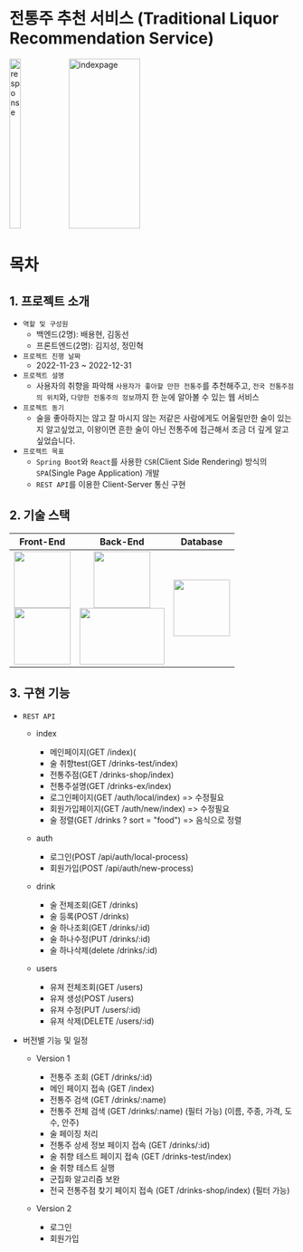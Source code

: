 # 전통주 추천 서비스 (Traditional Liquor Recommendation Service)

<img width="20%" height="300" alt="response" src="https://user-images.githubusercontent.com/85999976/199455170-222ecf91-e0b8-4790-b1ae-8acd5a3a9efb.png">
<img width="50%" height="300" alt="indexpage" src="https://user-images.githubusercontent.com/85999976/199455801-f73f29be-446e-45ee-a28f-bf2d75bd40c0.png">

# 목차

## 1. 프로젝트 소개

- `역할 및 구성원`
  - 백엔드(2명): 배용현, 김동선
  - 프론트엔드(2명): 김지성, 정민혁
- `프로젝트 진행 날짜`
  - 2022-11-23 ~ 2022-12-31
- `프로젝트 설명`
  - 사용자의 취향을 파악해 `사용자가 좋아할 만한 전통주`를 추천해주고, `전국 전통주점의 위치`와, `다양한 전통주의 정보`까지 한 눈에 알아볼 수 있는 웹 서비스
- `프로젝트 동기`
  - 술을 좋아하지는 않고 잘 마시지 않는 저같은 사람에게도 어울릴만한 술이 있는지 알고싶었고, 이왕이면 흔한 술이 아닌 전통주에 접근해서 조금 더 깊게 알고 싶었습니다.
- `프로젝트 목표`
  - `Spring Boot`와 `React`를 사용한 `CSR`(Client Side Rendering) 방식의 `SPA`(Single Page Application) 개발
  - `REST API`를 이용한 Client-Server 통신 구현
 
## 2. 기술 스택

|                                                                                                                                         Front-End                                                                                                                                         |                                                                                                                                         Back-End                                                                                                                                          | Database                                                                                                                                   |
|:-----------------------------------------------------------------------------------------------------------------------------------------------------------------------------------------------------------------------------------------------------------------------------------------:|:-----------------------------------------------------------------------------------------------------------------------------------------------------------------------------------------------------------------------------------------------------------------------------------------:|--------------------------------------------------------------------------------------------------------------------------------------------|
| <img src="https://user-images.githubusercontent.com/50614241/204125934-bcded2fc-2648-4d4e-893a-2f8c7f183d30.png" width="100" height="100"><br/><img src="https://user-images.githubusercontent.com/50614241/204125935-13e92ca0-8ea7-41e6-8f4d-59b3b50c7d26.png" width="100" height="100"> | <img src="https://user-images.githubusercontent.com/50614241/204125930-40758745-51a1-4bf8-b526-b44b6e051336.png" width="100" height="100"><br/><img src="https://user-images.githubusercontent.com/50614241/204125932-291343f7-56a9-4e56-af2b-fb2b71299c3c.png" width="150" height="100"> | <img src="https://user-images.githubusercontent.com/50614241/204125933-7474a4a7-15af-4c42-8263-a48f92664871.png" width="100" height="100"> |

## 3. 구현 기능

- `REST API`
  - index
    - 메인페이지(GET /index)(
    - 술 취향test(GET /drinks-test/index)
    - 전통주점(GET /drinks-shop/index)
    - 전통주설명(GET /drinks-ex/index)
    - 로그인페이지(GET /auth/local/index) => 수정필요
    - 회원가입페이지(GET /auth/new/index) => 수정필요
    - 술 정렬(GET /drinks ? sort = "food") => 음식으로 정렬

  - auth
    - 로그인(POST /api/auth/local-process)
    - 회원가입(POST /api/auth/new-process)
    
  - drink
    - 술 전체조회(GET /drinks)
    - 술 등록(POST /drinks)
    - 술 하나조회(GET /drinks/:id)
    - 술 하나수정(PUT /drinks/:id)
    - 술 하나삭제(delete /drinks/:id)
    
  - users
    - 유져 전체조회(GET /users)
    - 유져 생성(POST /users)
    - 유져 수정(PUT /users/:id)
    - 유져 삭제(DELETE /users/:id)

- 버전별 기능 및 일정
  - Version 1
    - 전통주 조회 (GET /drinks/:id)
    - 메인 페이지 접속 (GET /index)
    - 전통주 검색 (GET /drinks/:name)
    - 전통주 전체 검색 (GET /drinks/:name) (필터 가능) (이름, 주종, 가격, 도수, 안주)
    - 술 페이징 처리
    - 전통주 상세 정보 페이지 접속 (GET /drinks/:id)
    - 술 취향 테스트 페이지 접속 (GET /drinks-test/index)
    - 술 취향 테스트 실행
    - 군집화 알고리즘 보완
    - 전국 전통주점 찾기 페이지 접속 (GET /drinks-shop/index) (필터 가능)
  
  - Version 2
    - 로그인
    - 회원가입